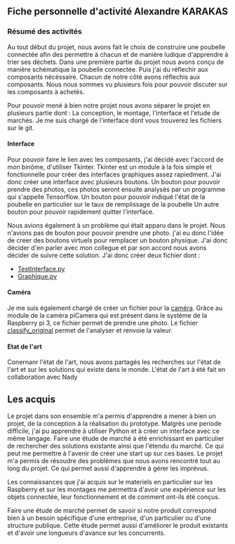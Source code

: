 ## Fiche personnelle d'activité Alexandre KARAKAS

### Résumé des activités

Au tout début du projet, nous avons fait le choix de construire une poubelle connectée afin des permettre à chacun et de manière ludique d'apprendre à trier ses déchets. 
Dans une première partie du projet nous avons conçu de manière schématique la poubelle connectée. Puis j'ai du réflechir aux composants nécéssaire.
Chacun de notre côté avons réflechis aux composants. Nous nous sommes vu plusieurs fois pour pouvoir discuter sur les composants à achetés. 

Pour pouvoir mené à bien notre projet nous avons séparer le projet en plusieurs partie dont :
La conception, le montage, l'interface et l'etude de marchés. 
Je me suis chargé de l'interface dont vous trouverez les fichiers sur le git. 

#### Interface
Pour pouvoir faire le lien avec les composants, j'ai décidé avec l'accord de mon binôme, d'utiliser Tkinter. Tkinter est un module à la fois simple et fonctionnelle pour créer des interfaces graphiques assez rapiedment. J'ai donc créer une interface avec plusieurs boutons. Un bouton pour pouvoir prendre des photos, ces photos seront ensuite analysés par un programme qui s'appelle Tensorflow.
Un bouton pour pouvoir indiqué l'état de la poubelle en particulier sur le taux de remplissage de la poubelle
Un autre bouton pour pouvoir rapidement quitter l'interface.

Nous avions également à un problème qui était apparu dans le projet. 
Nous n'avions pas de bouton pour pouvoir prendre une photo.
j'ai eu donc l'idée de creer des boutons virtuels pour remplacer un bouton physique. J'ai donc décider d'en parler avec mon collegue et par son accord nous avons décider de suivre cette solution. J'ai donc créer deux fichier dont :
- [TestInterface.py](https://github.com/institut-galilee/2020-Karadik/blob/master/src/misc/Code_camera/TestInterface.py)
- [Graphique.py](https://github.com/institut-galilee/2020-Karadik/blob/master/src/misc/Code_camera/Graphique.py)

#### Caméra
Je me suis également chargé de créer un fichier pour la [caméra](https://github.com/institut-galilee/2020-Karadik/blob/master/src/misc/Code_camera/camera.py). Grâce au module de la caméra piCamera qui est présent dans le système de la Raspberry pi 3, ce fichier permet de prendre une photo. Le fichier [classify_original](https://github.com/institut-galilee/2020-Karadik/blob/master/src/misc/Code_camera/classify_original.py) permet de l'analyser et renvoie la valeur. 

#### Etat de l'art
Conernanr l'état de l'art, nous avons partagés les recherches sur l'état de l'art et sur les solutions qui existe dans le monde. L'état de l'art à été fait en collaboration avec Nady

## Les acquis

Le projet dans son ensemble m'a permis d'apprendre a mener à bien un projet, de la conception à la réalisation du prototype. Malgrès une periode difficile, j'ai pu apprendre à utiliser Python et à créer un interface avec ce même langage. 
Faire une étude de marché à été enrichissant en particulier de rechercher des solutions existante ainsi que l'étendu du marché. Ce qui peut me permettre à l'avenir de créer une start up sur ces bases. 
Le projet m'a permis de résoudre des problèmes que nous avons rencontré tout au long du projet. Ce qui permet aussi d'apprendre à gérer les imprévus. 

Les connaissances que j'ai acquis sur le materiels en particulier sur les Raspberry et sur les montages me permettra d'avoir une expérience sur les objets connectée, leur fonctionnement et de comment ont-ils été conçus.

Faire une étude de marché permet de savoir si notre produit correspond bien à un besoin spécifique d'une entreprise, d'un particulier ou d'une structure publique. Cette étude permet aussi d'améliorer le produit existants et d'avoir une longueurs d'avance sur les concurrents.


